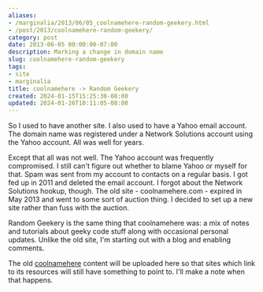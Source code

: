 ```yaml
---
aliases:
- /marginalia/2013/06/05_coolnamehere-random-geekery.html
- /post/2013/coolnamehere-random-geekery/
category: post
date: 2013-06-05 00:00:00-07:00
description: Marking a change in domain name
slug: coolnamehere-random-geekery
tags:
- site
- marginalia
title: coolnamehere -> Random Geekery
created: 2024-01-15T15:25:30-08:00
updated: 2024-01-26T10:11:05-08:00
---
```


So I used to have another site. I also used to have a Yahoo email account. The domain name was registered under a Network Solutions account using the Yahoo account. All was well for years.

<!--more-->

Except that all was not well. The Yahoo account was frequently compromised. I still can't figure out whether to blame Yahoo or myself for that. Spam was sent from my account to contacts on a regular basis. I got fed up in 2011 and deleted the email account. I forgot about the Network Solutions hookup, though. The old site - coolnamehere.com - expired in May 2013 and went to some sort of auction thing. I decided to set up a new site rather than fuss with the auction.

Random Geekery is the same thing that coolnamehere was: a mix of notes and tutorials about geeky code stuff along with occasional personal updates. Unlike the old site, I'm starting out with a blog and enabling comments.

The old [coolnamehere](../../../card/coolnamehere.md) content will be uploaded here so that sites which link to its resources will still have something to point to. I'll make a note when that happens.
